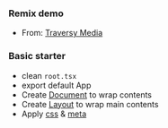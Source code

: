 ### Remix demo

- From: [Traversy Media](https://www.youtube.com/watch?v=d_BhzHVV4aQ)

### Basic starter

- clean `root.tsx`
- export default App
- Create [Document](https://github.com/jinyongnan810/remix-demo/commit/7c070fb6e9fab2b92f7b709151254ab9bbbc1ff3) to wrap contents
- Create [Layout](https://github.com/jinyongnan810/remix-demo/commit/847b64996babeb708bb037b385f70e32873267ee) to wrap main contents
- Apply [css](https://github.com/jinyongnan810/remix-demo/commit/a6c2237099bf490a40a5cec40bf256828ad6b2b6) & [meta](https://github.com/jinyongnan810/remix-demo/commit/38c56b3062843cd5c109a2b8221b7881e48aae03)
